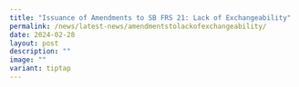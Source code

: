 ```yaml
---
title: "Issuance of Amendments to SB FRS 21: Lack of Exchangeability"
permalink: /news/latest-news/amendmentstolackofexchangeability/
date: 2024-02-28
layout: post
description: ""
image: ""
variant: tiptap
---
```

